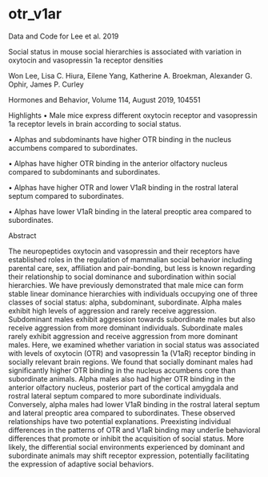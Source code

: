 # otr_v1ar
Data and Code for Lee et al. 2019

Social status in mouse social hierarchies is associated with variation in oxytocin and vasopressin 1a receptor densities

Won Lee, Lisa C. Hiura, Eilene Yang, Katherine A. Broekman, Alexander G. Ophir, James P. Curley

Hormones and Behavior, Volume 114, August 2019, 104551

Highlights
• Male mice express different oxytocin receptor and vasopressin 1a receptor levels in brain according to social status.

• Alphas and subdominants have higher OTR binding in the nucleus accumbens compared to subordinates.

• Alphas have higher OTR binding in the anterior olfactory nucleus compared to subdominants and subordinates.

• Alphas have higher OTR and lower V1aR binding in the rostral lateral septum compared to subordinates.

• Alphas have lower V1aR binding in the lateral preoptic area compared to subordinates.

Abstract

The neuropeptides oxytocin and vasopressin and their receptors have established roles in the regulation of mammalian social behavior including parental care, sex, affiliation and pair-bonding, but less is known regarding their relationship to social dominance and subordination within social hierarchies. We have previously demonstrated that male mice can form stable linear dominance hierarchies with individuals occupying one of three classes of social status: alpha, subdominant, subordinate. Alpha males exhibit high levels of aggression and rarely receive aggression. Subdominant males exhibit aggression towards subordinate males but also receive aggression from more dominant individuals. Subordinate males rarely exhibit aggression and receive aggression from more dominant males. Here, we examined whether variation in social status was associated with levels of oxytocin (OTR) and vasopressin 1a (V1aR) receptor binding in socially relevant brain regions. We found that socially dominant males had significantly higher OTR binding in the nucleus accumbens core than subordinate animals. Alpha males also had higher OTR binding in the anterior olfactory nucleus, posterior part of the cortical amygdala and rostral lateral septum compared to more subordinate individuals. Conversely, alpha males had lower V1aR binding in the rostral lateral septum and lateral preoptic area compared to subordinates. These observed relationships have two potential explanations. Preexisting individual differences in the patterns of OTR and V1aR binding may underlie behavioral differences that promote or inhibit the acquisition of social status. More likely, the differential social environments experienced by dominant and subordinate animals may shift receptor expression, potentially facilitating the expression of adaptive social behaviors.

